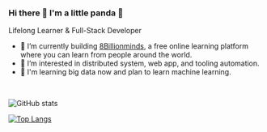 ### Hi there 👋 I'm a little panda 🐼

Lifelong Learner & Full-Stack Developer

- 🤖 I’m currently building [8Billionminds](https://www.facebook.com/8billionminds/), a free online learning platform where you can learn from people around the world.
- 🤔 I’m interested in distributed system, web app, and tooling automation.
- 🔭 I'm learning big data now and plan to learn machine learning.

&nbsp;
&nbsp;

![GitHub stats](https://github-readme-stats.vercel.app/api?username=cutePanda123&hide=issues&show_icons=true&hide_border=true&custom_title=GitHub%20Stats)

[![Top Langs](https://github-readme-stats.vercel.app/api/top-langs/?username=cutePanda123&layout=compact&hide_border=true&custom_title=Languages)](https://github.com/cutePanda123/github-readme-stats)
